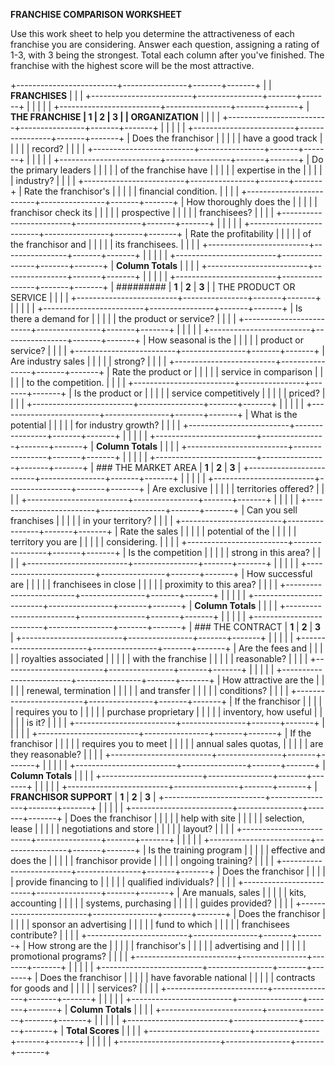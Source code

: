 **FRANCHISE COMPARISON WORKSHEET**

Use this work sheet to help you determine the attractiveness of each
franchise you are considering. Answer each question, assigning a rating
of 1-3, with 3 being the strongest. Total each column after you\'ve
finished. The franchise with the highest score will be the most
attractive.

+-------------------------+----------------+-------+-------+
|                         | **FRANCHISES** |       |       |
+-------------------------+----------------+-------+-------+
|                         |                |       |       |
+-------------------------+----------------+-------+-------+
| **THE FRANCHISE         | **1**          | **2** | **3** |
| ORGANIZATION**          |                |       |       |
+-------------------------+----------------+-------+-------+
|                         |                |       |       |
+-------------------------+----------------+-------+-------+
| Does the franchisor     |                |       |       |
| have a good track       |                |       |       |
| record?                 |                |       |       |
+-------------------------+----------------+-------+-------+
|                         |                |       |       |
+-------------------------+----------------+-------+-------+
| Do the primary leaders  |                |       |       |
| of the franchise have   |                |       |       |
| expertise in the        |                |       |       |
| industry?               |                |       |       |
+-------------------------+----------------+-------+-------+
| Rate the franchisor\'s  |                |       |       |
| financial condition.    |                |       |       |
+-------------------------+----------------+-------+-------+
| How thoroughly does the |                |       |       |
| franchisor check its    |                |       |       |
| prospective             |                |       |       |
| franchisees?            |                |       |       |
+-------------------------+----------------+-------+-------+
|                         |                |       |       |
+-------------------------+----------------+-------+-------+
| Rate the profitability  |                |       |       |
| of the franchisor and   |                |       |       |
| its franchisees.        |                |       |       |
+-------------------------+----------------+-------+-------+
|                         |                |       |       |
+-------------------------+----------------+-------+-------+
| **Column Totals**       |                |       |       |
+-------------------------+----------------+-------+-------+
|                         |                |       |       |
+-------------------------+----------------+-------+-------+
| #########               | **1**          | **2** | **3** |
|  THE PRODUCT OR SERVICE |                |       |       |
+-------------------------+----------------+-------+-------+
|                         |                |       |       |
+-------------------------+----------------+-------+-------+
| Is there a demand for   |                |       |       |
| the product or service? |                |       |       |
+-------------------------+----------------+-------+-------+
|                         |                |       |       |
+-------------------------+----------------+-------+-------+
| How seasonal is the     |                |       |       |
| product or service?     |                |       |       |
+-------------------------+----------------+-------+-------+
| Are industry sales      |                |       |       |
| strong?                 |                |       |       |
+-------------------------+----------------+-------+-------+
| Rate the product or     |                |       |       |
| service in comparison   |                |       |       |
| to the competition.     |                |       |       |
+-------------------------+----------------+-------+-------+
| Is the product or       |                |       |       |
| service competitively   |                |       |       |
| priced?                 |                |       |       |
+-------------------------+----------------+-------+-------+
|                         |                |       |       |
+-------------------------+----------------+-------+-------+
| What is the potential   |                |       |       |
| for industry growth?    |                |       |       |
+-------------------------+----------------+-------+-------+
|                         |                |       |       |
+-------------------------+----------------+-------+-------+
| **Column Totals**       |                |       |       |
+-------------------------+----------------+-------+-------+
|                         |                |       |       |
+-------------------------+----------------+-------+-------+
| ### THE MARKET AREA     | **1**          | **2** | **3** |
+-------------------------+----------------+-------+-------+
|                         |                |       |       |
+-------------------------+----------------+-------+-------+
| Are exclusive           |                |       |       |
| territories offered?    |                |       |       |
+-------------------------+----------------+-------+-------+
|                         |                |       |       |
+-------------------------+----------------+-------+-------+
| Can you sell franchises |                |       |       |
| in your territory?      |                |       |       |
+-------------------------+----------------+-------+-------+
| Rate the sales          |                |       |       |
| potential of the        |                |       |       |
| territory you are       |                |       |       |
| considering.            |                |       |       |
+-------------------------+----------------+-------+-------+
| Is the competition      |                |       |       |
| strong in this area?    |                |       |       |
+-------------------------+----------------+-------+-------+
|                         |                |       |       |
+-------------------------+----------------+-------+-------+
| How successful are      |                |       |       |
| franchisees in close    |                |       |       |
| proximity to this area? |                |       |       |
+-------------------------+----------------+-------+-------+
|                         |                |       |       |
+-------------------------+----------------+-------+-------+
| **Column Totals**       |                |       |       |
+-------------------------+----------------+-------+-------+
|                         |                |       |       |
+-------------------------+----------------+-------+-------+
| ### THE CONTRACT        | **1**          | **2** | **3** |
+-------------------------+----------------+-------+-------+
|                         |                |       |       |
+-------------------------+----------------+-------+-------+
| Are the fees and        |                |       |       |
| royalties associated    |                |       |       |
| with the franchise      |                |       |       |
| reasonable?             |                |       |       |
+-------------------------+----------------+-------+-------+
|                         |                |       |       |
+-------------------------+----------------+-------+-------+
| How attractive are the  |                |       |       |
| renewal, termination    |                |       |       |
| and transfer            |                |       |       |
| conditions?             |                |       |       |
+-------------------------+----------------+-------+-------+
| If the franchisor       |                |       |       |
| requires you to         |                |       |       |
| purchase proprietary    |                |       |       |
| inventory, how useful   |                |       |       |
| is it?                  |                |       |       |
+-------------------------+----------------+-------+-------+
|                         |                |       |       |
+-------------------------+----------------+-------+-------+
| If the franchisor       |                |       |       |
| requires you to meet    |                |       |       |
| annual sales quotas,    |                |       |       |
| are they reasonable?    |                |       |       |
+-------------------------+----------------+-------+-------+
|                         |                |       |       |
+-------------------------+----------------+-------+-------+
| **Column Totals**       |                |       |       |
+-------------------------+----------------+-------+-------+
|                         |                |       |       |
+-------------------------+----------------+-------+-------+
| **FRANCHISOR SUPPORT**  | **1**          | **2** | **3** |
+-------------------------+----------------+-------+-------+
|                         |                |       |       |
+-------------------------+----------------+-------+-------+
| Does the franchisor     |                |       |       |
| help with site          |                |       |       |
| selection, lease        |                |       |       |
| negotiations and store  |                |       |       |
| layout?                 |                |       |       |
+-------------------------+----------------+-------+-------+
|                         |                |       |       |
+-------------------------+----------------+-------+-------+
| Is the training program |                |       |       |
| effective and does the  |                |       |       |
| franchisor provide      |                |       |       |
| ongoing training?       |                |       |       |
+-------------------------+----------------+-------+-------+
| Does the franchisor     |                |       |       |
| provide financing to    |                |       |       |
| qualified individuals?  |                |       |       |
+-------------------------+----------------+-------+-------+
| Are manuals, sales      |                |       |       |
| kits, accounting        |                |       |       |
| systems, purchasing     |                |       |       |
| guides provided?        |                |       |       |
+-------------------------+----------------+-------+-------+
| Does the franchisor     |                |       |       |
| sponsor an advertising  |                |       |       |
| fund to which           |                |       |       |
| franchisees contribute? |                |       |       |
+-------------------------+----------------+-------+-------+
| How strong are the      |                |       |       |
| franchisor\'s           |                |       |       |
| advertising and         |                |       |       |
| promotional programs?   |                |       |       |
+-------------------------+----------------+-------+-------+
|                         |                |       |       |
+-------------------------+----------------+-------+-------+
| Does the franchisor     |                |       |       |
| have favorable national |                |       |       |
| contracts for goods and |                |       |       |
| services?               |                |       |       |
+-------------------------+----------------+-------+-------+
|                         |                |       |       |
+-------------------------+----------------+-------+-------+
| **Column Totals**       |                |       |       |
+-------------------------+----------------+-------+-------+
|                         |                |       |       |
+-------------------------+----------------+-------+-------+
| **Total Scores**        |                |       |       |
+-------------------------+----------------+-------+-------+
|                         |                |       |       |
+-------------------------+----------------+-------+-------+
